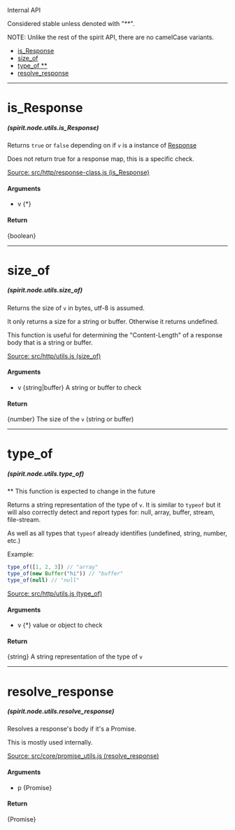 Internal API

Considered stable unless denoted with "**".

NOTE: Unlike the rest of the spirit API, there are no camelCase variants.

- [is_Response](#is_Response)
- [size_of](#size_of)
- [type_of **](#type_of)
- [resolve_response](#resolve_response)


-------------------------------------------


# is_Response
##### (spirit.node.utils.is_Response)

Returns `true` or `false` depending on if `v` is a instance of [Response](Response.md)

Does not return true for a response map, this is a specific check.

[Source: src/http/response-class.js (is_Response)](../../src/http/response-class.js#L4)

#### Arguments
* v {*} 

#### Return
{boolean} 


-------------------------------------------


# size_of
##### (spirit.node.utils.size_of)

Returns the size of `v` in bytes, utf-8 is assumed.

It only returns a size for a string or buffer. Otherwise it returns undefined.

This function is useful for determining the "Content-Length" of a response body that is a string or buffer.

[Source: src/http/utils.js (size_of)](../../src/http/utils.js#L1)

#### Arguments
* v {string|buffer} A string or buffer to check

#### Return
{number} The size of the `v` (string or buffer)


-------------------------------------------


# type_of
##### (spirit.node.utils.type_of)

** This function is expected to change in the future

Returns a string representation of the type of `v`. It is similar to `typeof` but it will also correctly detect and report types for: null, array, buffer, stream, file-stream.

As well as all types that `typeof` already identifies (undefined, string, number, etc.)

Example:
```js
type_of([1, 2, 3]) // "array"
type_of(new Buffer("hi")) // "buffer"
type_of(null) // "null"
```

[Source: src/http/utils.js (type_of)](../../src/http/utils.js#L18)

#### Arguments
* v {*} value or object to check

#### Return
{string} A string representation of the type of `v`


-------------------------------------------


# resolve_response
##### (spirit.node.utils.resolve_response)

Resolves a response's body if it's a Promise.

This is mostly used internally.

[Source: src/core/promise_utils.js (resolve_response)](../../src/core/promise_utils.js#L42)

#### Arguments
* p {Promise}

#### Return
{Promise}
